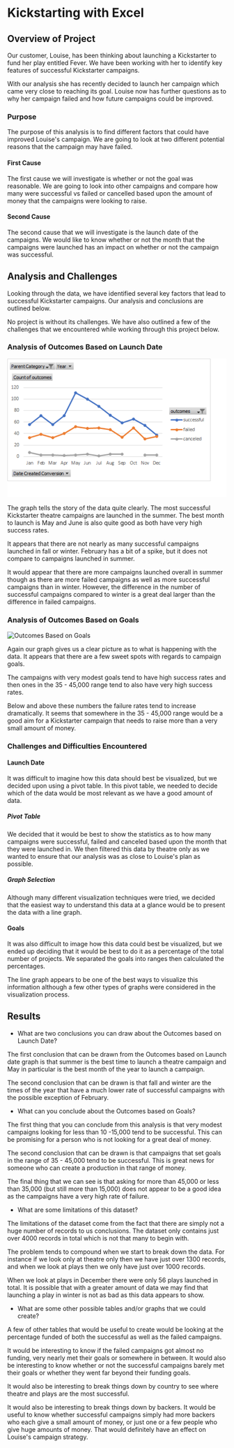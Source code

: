 # Kickstarting with Excel

## Overview of Project

Our customer, Louise, has been thinking about launching a Kickstarter to fund her play entitled Fever.  We have been working with her to identify key features of successful Kickstarter campaigns.

With our analysis she has recently decided to launch her campaign which came very close to reaching its goal.  Louise now has further questions as to why her campaign failed and how future campaigns could be improved.

### Purpose

The purpose of this analysis is to find different factors that could have improved Louise's campaign.  We are going to look at two different potential reasons that the campaign may have failed.

#### First Cause

The first cause we will investigate is whether or not the goal was reasonable.  We are going to look into other campaigns and compare how many were successful vs failed or cancelled based upon the amount of money that the campaigns were looking to raise.

#### Second Cause

The second cause that we will investigate is the launch date of the campaigns.  We would like to know whether or not the month that the campaigns were launched has an impact on whether or not the campaign was successful.

## Analysis and Challenges

Looking through the data, we have identified several key factors that lead to successful Kickstarter campaigns.  Our analysis and conclusions are outlined below.

No project is without its challenges.  We have also outlined a few of the challenges that we encountered while working through this project below.

### Analysis of Outcomes Based on Launch Date

![Outcomes Based on Launch Date](https://github.com/ForTheGold/kickstarter-analysis/blob/main/resources/Theater_Outcomes_vs_Launch.png?raw=true)

The graph tells the story of the data quite clearly.  The most successful Kickstarter theatre campaigns are launched in the summer.  The best month to launch is May and June is also quite good as both have very high success rates.

It appears that there are not nearly as many successful campaigns launched in fall or winter.  February has a bit of a spike, but it does not compare to campaigns launched in summer.

It would appear that there are more campaigns launched overall in summer though as there are more failed campaigns as well as more successful campaigns than in winter.  However, the difference in the number of successful campaigns compared to winter is a great deal larger than the difference in failed campaigns.

### Analysis of Outcomes Based on Goals

![Outcomes Based on Goals](https://github.com/ForTheGold/kickstarter-analysis?branch=main&filepath=Resources%2FOutcomes_vs_Goals.png)

Again our graph gives us a clear picture as to what is happening with the data.  It appears that there are a few sweet spots with regards to campaign goals.

The campaigns with very modest goals tend to have high success rates and then ones in the 35 - 45,000 range tend to also have very high success rates.

Below and above these numbers the failure rates tend to increase dramatically.  It seems that somewhere in the 35 - 45,000 range would be a good aim for a Kickstarter campaign that needs to raise more than a very small amount of money.

### Challenges and Difficulties Encountered

#### Launch Date

It was difficult to imagine how this data should best be visualized, but we decided upon using a pivot table.  In this pivot table, we needed to decide which of the data would be most relevant as we have a good amount of data.

##### Pivot Table

We decided that it would be best to show the statistics as to how many campaigns were successful, failed and canceled based upon the month that they were launched in.  We then filtered this data by theatre only as we wanted to ensure that our analysis was as close to Louise's plan as possible.

##### Graph Selection

Although many different visualization techniques were tried, we decided that the easiest way to understand this data at a glance would be to present the data with a line graph.

#### Goals

It was also difficult to image how this data could best be visualized, but we ended up deciding that it would be best to do it as a percentage of the total number of projects.  We separated the goals into ranges then calculated the percentages.

The line graph appears to be one of the best ways to visualize this information although a few other types of graphs were considered in the visualization process.


## Results

- What are two conclusions you can draw about the Outcomes based on Launch Date?

The first conclusion that can be drawn from the Outcomes based on Launch date graph is that summer is the best time to launch a theatre campaign and May in particular is the best month of the year to launch a campaign.

The second conclusion that can be drawn is that fall and winter are the times of the year that have a much lower rate of successful campaigns with the possible exception of February.

- What can you conclude about the Outcomes based on Goals?

The first thing that you can conclude from this analysis is that very modest campaigns looking for less than 10 -15,000 tend to be successful.  This can be promising for a person who is not looking for a great deal of money.

The second conclusion that can be drawn is that campaigns that set goals in the range of 35 - 45,000 tend to be successful.  This is great news for someone who can create a production in that range of money.

The final thing that we can see is that asking for more than 45,000 or less than 35,000 (but still more than 15,000) does not appear to be a good idea as the campaigns have a very high rate of failure.

- What are some limitations of this dataset?

The limitations of the dataset come from the fact that there are simply not a huge number of records to us conclusions.  The dataset only contains just over 4000 records in total which is not that many to begin with.

The problem tends to compound when we start to break down the data.  For instance if we look only at theatre only then we have just over 1300 records, and when we look at plays then we only have just over 1000 records.

When we look at plays in December there were only 56 plays launched in total.  It is possible that with a greater amount of data we may find that launching a play in winter is not as bad as this data appears to show.

- What are some other possible tables and/or graphs that we could create?

A few of other tables that would be useful to create would be looking at the percentage funded of both the successful as well as the failed campaigns.

It would be interesting to know if the failed campaigns got almost no funding, very nearly met their goals or somewhere in between.  It would also be interesting to know whether or not the successful campaigns barely met their goals or whether they went far beyond their funding goals.

It would also be interesting to break things down by country to see where theatre and plays are the most successful.

It would also be interesting to break things down by backers.  It would be useful to know whether successful campaigns simply had more backers who each give a small amount of money, or just one or a few people who give huge amounts of money.  That would definitely have an effect on Louise's campaign strategy.
